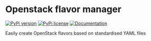 # Openstack flavor manager

[![PyPi version](https://badgen.net/pypi/v/openstack-flavor-manager/)](https://pypi.org/project/openstack-flavor-manager/)
[![PyPi license](https://badgen.net/pypi/license/openstack-flavor-manager/)](https://pypi.org/project/openstack-flavor-manager/)
[![Documentation](https://img.shields.io/static/v1?label=&message=documentation&color=blue)](https://osism.github.io/docs/guides/operations-guide/openstack/day2-operations/flavor-manager)

Easily create OpenStack flavors based on standardised YAML files
